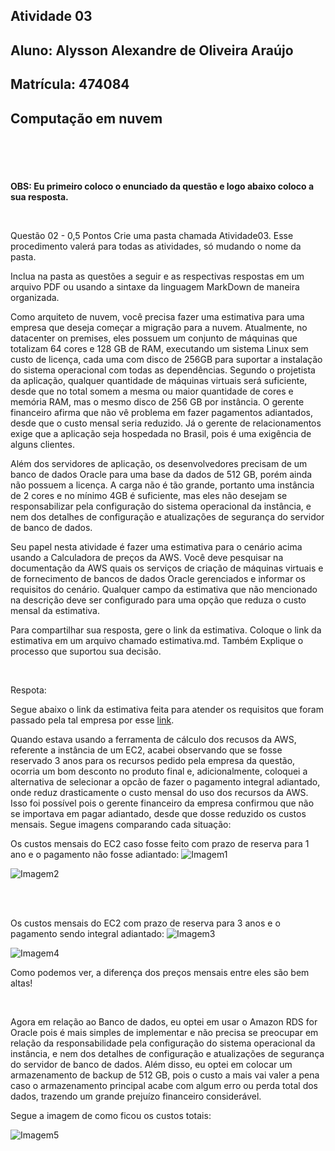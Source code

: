 ## Atividade 03
## Aluno: Alysson Alexandre de Oliveira Araújo
## Matrícula: 474084
## Computação em nuvem
# 

<br>
<br>

**OBS: Eu primeiro coloco o enunciado da questão e logo abaixo coloco a sua resposta.**

<br>

Questão 02 - 0,5 Pontos
Crie uma pasta chamada Atividade03. Esse procedimento valerá para todas as atividades, só mudando o nome da pasta.

Inclua na pasta as questões a seguir e as respectivas respostas em um arquivo PDF ou usando a sintaxe da linguagem MarkDown de maneira organizada.

Como arquiteto de nuvem, você precisa fazer uma estimativa para uma empresa que deseja começar a migração para a nuvem. Atualmente, no datacenter on premises, eles possuem um conjunto de máquinas que totalizam 64 cores e 128 GB de RAM, executando um sistema Linux sem custo de licença, cada uma com disco de 256GB para suportar a instalação do sistema operacional com todas as dependências. Segundo o projetista da aplicação, qualquer quantidade de máquinas virtuais será suficiente, desde que no total somem a mesma ou maior quantidade de cores e memória RAM, mas o mesmo disco de 256 GB por instância. O gerente financeiro afirma que não vê problema em fazer pagamentos adiantados, desde que o custo mensal seria reduzido. Já o gerente de relacionamentos exige que a aplicação seja hospedada no Brasil, pois é uma exigência de alguns clientes.

Além dos servidores de aplicação, os desenvolvedores precisam de um banco de dados Oracle para uma base da dados de 512 GB, porém ainda não possuem a licença. A carga não é tão grande, portanto uma instância de 2 cores e no mínimo 4GB é suficiente, mas eles não desejam se responsabilizar pela configuração do sistema operacional da instância, e nem dos detalhes de configuração e atualizações de segurança do servidor de banco de dados.

Seu papel nesta atividade é fazer uma estimativa para o cenário acima usando a Calculadora de preços da AWS. Você deve pesquisar na documentação da AWS quais os serviços de criação de máquinas virtuais e de fornecimento de bancos de dados Oracle gerenciados e informar os requisitos do cenário. Qualquer campo da estimativa que não mencionado na descrição deve ser configurado para uma opção que reduza o custo mensal da estimativa.

Para compartilhar sua resposta, gere o link da estimativa. Coloque o link da estimativa em um arquivo chamado estimativa.md. Também Explique o processo que suportou sua decisão.

<br>

Respota:

Segue abaixo o link da estimativa feita para atender os requisitos que foram passado pela tal empresa por esse [link](https://calculator.aws/#/estimate?id=380db8d315b4ab6825a19e9a43df79faf063a750). 

Quando estava usando a ferramenta de cálculo dos recusos da AWS, referente a instância de um EC2, acabei observando que se fosse reservado 3 anos para os recursos pedido pela empresa da questão, ocorria um bom desconto no produto final e, adicionalmente, coloquei a alternativa de selecionar a opcão de fazer o pagamento integral adiantado, onde reduz drasticamente o custo mensal do uso dos recursos da AWS. Isso foi possível pois o gerente financeiro da empresa confirmou que não se importava em pagar adiantado, desde que dosse reduzido os custos mensais. Segue imagens comparando cada situação:


Os custos mensais do EC2 caso fosse feito com prazo de reserva para 1 ano e o pagamento não fosse adiantado:
![Imagem1](https://cdn.discordapp.com/attachments/963616042180030556/963617174189117460/Imagem1.png)

![Imagem2](https://cdn.discordapp.com/attachments/963616042180030556/963617521771106334/Imagem2.png)

<br>
<br>

Os custos mensais do EC2 com prazo de reserva para 3 anos e o pagamento sendo integral adiantado:
![Imagem3](https://cdn.discordapp.com/attachments/963616042180030556/963618013582622780/Imagem3.png)

![Imagem4](https://cdn.discordapp.com/attachments/963616042180030556/963618400981094440/Imagem4.png)

Como podemos ver, a diferença dos preços mensais entre eles são bem altas!

<br>

 Agora em relação ao Banco de dados, eu optei em usar o Amazon RDS for Oracle pois é mais simples de implementar e não precisa se preocupar em relação da responsabilidade pela configuração do sistema operacional da instância, e nem dos detalhes de configuração e atualizações de segurança do servidor de banco de dados. Além disso, eu optei em colocar um armazenamento de backup de 512 GB, pois o custo a mais vai valer a pena caso o armazenamento principal acabe com algum erro ou perda total dos dados, trazendo um grande prejuízo financeiro considerável. 
 
 Segue a imagem de como ficou os custos totais:
 
 ![Imagem5](https://cdn.discordapp.com/attachments/963616042180030556/963621036417503242/Imagem5.png)
